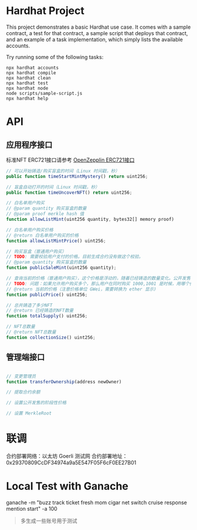 # Hardhat Project

This project demonstrates a basic Hardhat use case. It comes with a sample contract, a test for that contract, a sample script that deploys that contract, and an example of a task implementation, which simply lists the available accounts.

Try running some of the following tasks:

```shell
npx hardhat accounts
npx hardhat compile
npx hardhat clean
npx hardhat test
npx hardhat node
node scripts/sample-script.js
npx hardhat help
```

# API

## 应用程序接口

标准NFT ERC721接口请参考 [OpenZepplin ERC721接口](https://docs.openzeppelin.com/contracts/3.x/api/token/erc721)

```javascript
// 可以开始铸造/购买盲盒的时间（Linux 时间戳，秒）
public function timeStartMintMystery() return uint256;

// 盲盒自动打开的时间（Linux 时间戳，秒）
public function timeUncoverNFT() return uint256;

// 白名单用户购买
// @param quantity 购买盲盒的数量
// @param proof merkle hash 值
function allowListMint(uint256 quantity, bytes32[] memory proof)

// 白名单用户购买价格
// @return 白名单用户购买的价格
function allowListMintPrice() uint256;

// 购买盲盒（普通用户购买）
// TODO: 需要校验用户支付的价格。目前生成合约没有做这个校验。
// @param quantity 购买盲盒的数量
function publicSaleMint(uint256 quantity);

// 查询当前的价格（普通用户购买），这个价格是浮动的，随着已经铸造的数量变化。公开发售价格区间： 0.06 eth （1～1000），0.08 eth（1001～3000），0.1 eth（3001～6000）
// TODO: 问题：如果允许用户购买多个，那么用户在同时购买 1000,1001 是时候，用哪个价格？
// @return 当前的价格（注意价格单位 GWei，需要转换为 ether 显示)
function publicPrice() uint256;

// 总共铸造了多少NFT 
// @return 已经铸造的NFT数量
function totalSupply() uint256;

// NFT总数量
// @return NFT总数量
function collectionSize() uint256;
```

## 管理端接口

```javascript

// 变更管理员
function transferOwnership(address newOwner)

// 提取合约余额

// 设置公开发售的阶段性价格

// 设置 MerkleRoot


```

# 联调

合约部署网络：以太坊 Goerli 测试网
合约部署地址：0x29370809CcDF34974a9a5E547F05F6cF0EE27B01

# Local Test with Ganache
ganache -m "buzz track ticket fresh mom cigar net switch cruise response mention start" -a 100
> 多生成一些账号用于测试
